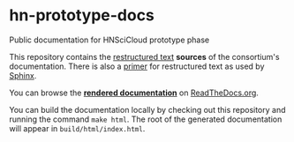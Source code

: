 # hn-prototype-docs
Public documentation for HNSciCloud prototype phase

This repository contains the [restructured
text](http://docutils.sourceforge.net/rst.html) **sources** of the
consortium's documentation. There is also a
[primer](http://www.sphinx-doc.org/en/stable/rest.html) for
restructured text as used by
[Sphinx](http://www.sphinx-doc.org/en/stable/index.html).

You can browse the [**rendered
documentation**](http://hn-docs.readthedocs.io/en/latest/) 
on [ReadTheDocs.org](https://readthedocs.org).

You can build the documentation locally by checking out this
repository and running the command `make html`.  The root of the
generated documentation will appear in `build/html/index.html`.
